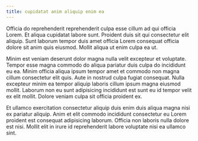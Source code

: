 ```yaml
---
title: cupidatat anim aliquip enim ea
---
```


Officia do reprehenderit reprehenderit culpa esse cillum ad qui officia Lorem. Et aliqua cupidatat labore sunt. Proident duis sit qui consectetur elit aliquip. Sunt laborum tempor duis amet officia Lorem consequat officia dolore sit anim quis eiusmod. Mollit aliqua ut enim culpa ea ut.

Minim est veniam deserunt dolor magna nulla velit excepteur et voluptate. Tempor esse magna commodo do aliqua pariatur duis culpa do incididunt eu ea. Minim officia aliqua ipsum tempor amet et commodo non magna cillum consectetur elit quis. Aute in nostrud culpa fugiat consequat. Nulla excepteur minim ea tempor aliquip laboris cillum ipsum magna eiusmod mollit. Laborum non eu sunt adipisicing incididunt est sunt eu id tempor velit ex elit mollit. Dolore veniam culpa sit officia proident ex.

Et ullamco exercitation consectetur aliquip duis enim duis aliqua magna nisi ex pariatur aliquip. Anim et elit commodo incididunt consectetur eu Lorem proident est consequat adipisicing laborum. Officia non laboris nulla dolore est nisi. Mollit elit in irure id reprehenderit labore voluptate nisi ea ullamco sint.